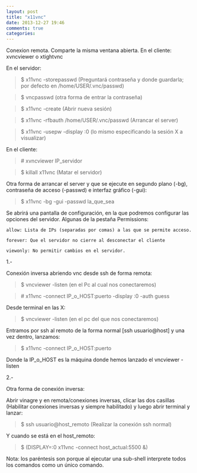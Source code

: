 ```yaml
---
layout: post
title: "x11vnc"
date: 2013-12-27 19:46
comments: true
categories: 
---
```

Conexion remota. Comparte la misma ventana abierta. En el cliente: xvncviewer o xtightvnc

En el servidor:

>$ x11vnc -storepasswd (Preguntará contraseña y donde guardarla; por defecto en /home/USER/.vnc/passwd)

>$ vncpasswd  (otra forma de entrar la contraseña)

>$ x11vnc -create  (Abrir nueva sesión)

>$ x11vnc -rfbauth /home/USER/.vnc/passwd (Arrancar el server)

>$ x11vnc -usepw -display :0  (lo mismo especificando la sesión X a visualizar)

En el cliente:

>\# xvncviewer IP_servidor

>$ killall x11vnc (Matar el servidor)

Otra forma de arrancar el server  y que se ejecute en segundo plano (-bg), contraseña de acceso (-passwd) e interfaz gráfico (-gui):

>$ x11vnc -bg -gui -passwd la_que_sea

Se abrirá una pantalla de configuración, en la que podremos configurar las opciones del servidor. Algunas de la pestaña Permissions:

	allow: Lista de IPs (separadas por comas) a las que se permite acceso.

	forever: Que el servidor no cierre al desconectar el cliente 

	viewonly: No permitir cambios en el servidor.

1.-

Conexión inversa abriendo vnc desde ssh de forma remota:

>$ vncviewer -listen   (en el Pc al cual nos conectaremos)

>\# x11vnc -connect IP_o_HOST:puerto -display :0 -auth guess

Desde terminal en las X:

>$ vncviewer -listen   (en el pc del que nos conectaremos)

Entramos por ssh al remoto de la forma normal [ssh usuario@host] y una vez dentro, lanzamos:

>$ x11vnc -connect IP_o_HOST:puerto

Donde la IP_o_HOST es la máquina donde hemos lanzado el vncviewer -listen

2.-

Otra forma de conexión inversa:

Abrir vinagre y en remota/conexiones inversas, clicar las dos casillas (Habilitar conexiones inversas y siempre habilitado) y luego abrir terminal y lanzar:

>$ ssh usuario@host_remoto (Realizar la conexión ssh normal)

Y cuando se está en el host_remoto:

>$ (DISPLAY=:0 x11vnc -connect host_actual:5500 &)

Nota: los paréntesis son porque al ejecutar una sub-shell interprete todos los comandos como un único comando.

